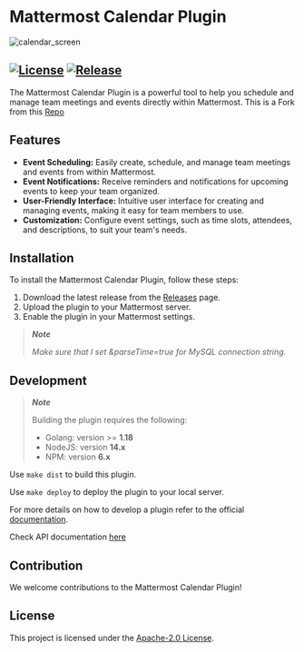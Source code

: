 # Mattermost Calendar Plugin


![calendar_screen](https://github.com/dmitrijkir/mattermost-plugin-calendar/assets/22306239/6c59b90f-9798-4ab4-9de7-e0b9d90ec6bc)

[![License](https://img.shields.io/badge/License-Apache%202.0-blue.svg)](https://opensource.org/licenses/Apache-2.0)
[![Release](https://img.shields.io/github/v/release/dmitrijkir/mattermost-plugin-calendar?include_prereleases)](https://github.com/dmitrijkir/mattermost-plugin-calendar/releases/v0.1.0-alpha)
---

The Mattermost Calendar Plugin is a powerful tool to help you schedule and manage team meetings and events directly within Mattermost.
This is a Fork from this [Repo](https://github.com/dmitrijkir/mattermost-plugin-calendar)


## Features

- **Event Scheduling:** Easily create, schedule, and manage team meetings and events from within Mattermost.
- **Event Notifications:** Receive reminders and notifications for upcoming events to keep your team organized.
- **User-Friendly Interface:** Intuitive user interface for creating and managing events, making it easy for team members to use.
- **Customization:** Configure event settings, such as time slots, attendees, and descriptions, to suit your team's needs.


## Installation

To install the Mattermost Calendar Plugin, follow these steps:

1. Download the latest release from the [Releases](https://github.com/Eliashirsch/mattermost-plugin-calendar/releases) page.
2. Upload the plugin to your Mattermost server.
3. Enable the plugin in your Mattermost settings.

> **_Note_**
> 
> *Make sure that I set &parseTime=true for MySQL connection string.*


## Development

> **_Note_**
>
> Building the plugin requires the following:
> - Golang: version >= **1.18**
> - NodeJS: version **14.x**
> - NPM: version **6.x**

Use ```make dist``` to build this plugin.

Use `make deploy` to deploy the plugin to your local server.

For more details on how to develop a plugin refer to the official [documentation](https://developers.mattermost.com/extend/plugins/).

Check API documentation [here](/docs/README.md)


## Contribution

We welcome contributions to the Mattermost Calendar Plugin!



## License

This project is licensed under the [Apache-2.0 License](LICENSE).

